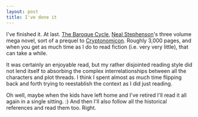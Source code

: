 ```yaml
---
layout: post
title: I've done it
---
```


I've finished it. At last. [The Baroque Cycle][], [Neal Stephenson][]'s three
volume mega novel, sort of a prequel to [Cryptonomicon][]. Roughly
3,000 pages, and when you get as much time as I do to read fiction
(i.e. very very little), that can take a while.

It was certainly an enjoyable read, but my rather disjointed reading
style did not lend itself to absorbing the complex interrelationships
between all the characters and plot threads. I think I spent almost as
much time flipping back and forth trying to reestablish the context as
I did just reading.

Oh well, maybe when the kids have left home and I've retired I'll read
it all again in a single sitting. :) And then I'll also follow all the
historical references and read them too. Right.

[The Baroque Cycle]: http://www.baroquecycle.com/
[Neal Stephenson]: http://www.nealstephenson.com/
[Cryptonomicon]: http://www.cryptonomicon.com/
